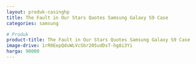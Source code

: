 ```yaml
---
layout: produk-casinghp
title: The Fault in Our Stars Quotes Samsung Galaxy S9 Case
categories: samsung

# Produk
product-title: The Fault in Our Stars Quotes Samsung Galaxy S9 Case
image-drive: 1rR0EepQduWLVcSbr205udDsT-hg8i3Yi
harga: 90000
---
```

